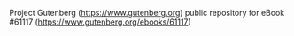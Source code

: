 Project Gutenberg (https://www.gutenberg.org) public repository for
eBook #61117 (https://www.gutenberg.org/ebooks/61117)
